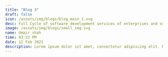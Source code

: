```yaml
---
title: "Blog 3"
draft: false
icon: /assets/img/blogs/blog_main_1.svg
desc: Full Cycle of software development services of enterprises and small companies
image: /assets/img/blogs/small_img.svg
name: Umair shah
time: 03:23 PM
date: 12 Feb 2021
description: Lorem ipsum dolor sit amet, consectetur adipiscing elit. Nulla eu pellentesque nunc. Donec a augue ac neque auctor condimentum. Nam vehicula ex non justo auctor, nec vulputate quam porta. Duis ullamcorper massa vitae nisl facilisis iaculis. Sed nec maximus turpis. Fusce purus sem, ullamcorper non turpis in, vulputate sollicitudin turpis. Sed iaculis hendrerit felis, non tincidunt ex maximus vel. Praesent lectus nunc, pretium sit amet lacus ac, scelerisque placerat nisl. Curabitur leo lorem, pharetra et interdum nec, tincidunt ullamcorper libero. Aenean et ligula vel massa bibendum consequat. Donec porta metus vitae ultricies facilisis. Nullam sit amet euismod augue. Morbi commodo maximus pellentesque. Donec varius velit urna, non venenatis augue finibus ut. Cras ante leo, scelerisque ut mi sed, maximus porta metus. Proin purus diam, suscipit ut dictum in, gravida ut augue. Aliquam auctor et massa id porttitor. Praesent ligula ante, fermentum in tincidunt nec, hendrerit ut augue. Pellentesque porta libero nec sapien lobortis, vel mollis lacus auctor. Nulla faucibus volutpat pulvinar. Sed molestie lectus a quam pulvinar eleifend. Suspendisse aliquet, diam at blandit accumsan, lectus dolor placerat mi, et vehicula risus risus eu velit. Sed ullamcorper eros non nunc vehicula, in ultrices orci ultrices. Sed ut auctor felis. Pellentesque habitant morbi tristique senectus et netus et malesuada fames ac turpis egestas. Nulla ultricies urna tortor, in auctor velit mattis eu. Morbi at consectetur sapien. Nunc faucibus ipsum quis neque tempus molestie. Praesent imperdiet in erat a efficitur. Suspendisse eget lectus ac elit ornare volutpat. Ut ut erat a mauris cursus porttitor eget eu lorem. Nam magna turpis, mattis ut nulla vitae, dapibus volutpat tortor. Nullam eget ligula sit amet libero porta finibus non ac elit. Morbi dignissim arcu et urna finibus tristique. Praesent ac metus a velit vestibulum vulputate.
---
```


